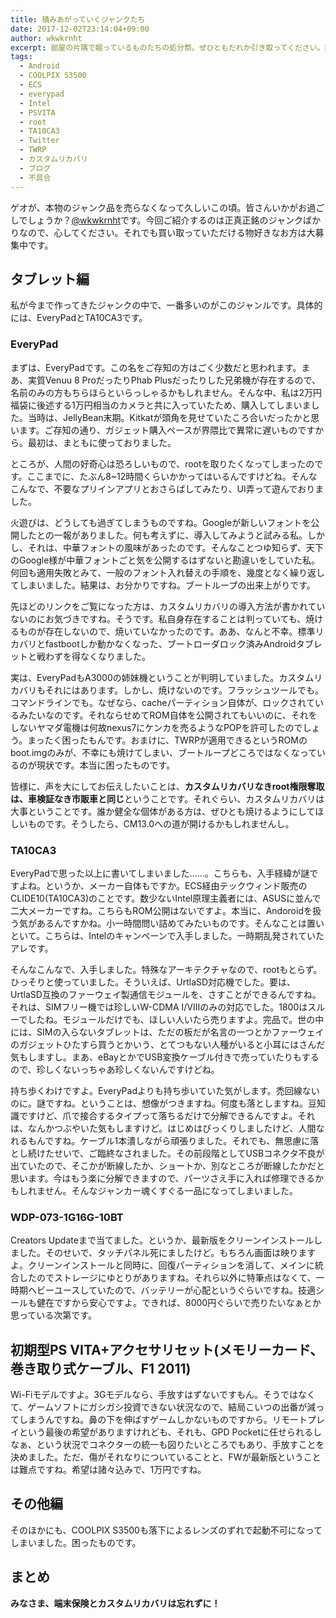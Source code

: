 ```yaml
---
title: 積みあがっていくジャンクたち
date: 2017-12-02T23:14:04+09:00
author: wkwkrnht
excerpt: 部屋の片隅で眠っているものたちの処分祭。ぜひともだれか引き取ってください。詳細は本編で。
tags:
  - Android
  - COOLPIX S3500
  - ECS
  - everypad
  - Intel
  - PSVITA
  - root
  - TA10CA3
  - Twitter
  - TWRP
  - カスタムリカバリ
  - ブログ
  - 不具合
---
```

ゲオが、本物のジャンク品を売らなくなって久しいこの頃。皆さんいかがお過ごしでしょうか？<a href="http://twitter.com/wkwkrnht" target="_blank" rel="noopener nofollow">@wkwkrnht</a>です。今回ご紹介するのは正真正銘のジャンクばかりなので、心してください。それでも買い取っていただける物好きなお方は大募集中です。

## タブレット編

私が今まで作ってきたジャンクの中で、一番多いのがこのジャンルです。具体的には、EveryPadとTA10CA3です。

### EveryPad

まずは、EveryPadです。この名をご存知の方はごく少数だと思われます。まあ、実質Venuu 8 ProだったりPhab Plusだったりした兄弟機が存在するので、名前のみの方もちらほらといらっしゃるかもしれません。そんな中、私は2万円福袋に後述する1万円相当のカメラと共に入っていたため、購入してしまいました。当時は、JellyBean末期。Kitkatが頭角を見せていたころ合いだったかと思います。ご存知の通り、ガジェット購入ペースが界隈比で異常に遅いものですから。最初は、まともに使っておりました。

ところが、人間の好奇心は恐ろしいもので、rootを取りたくなってしまったのです。<a href="http://wkwkrnht.gegahost.net/android/root/24" title="" target="_blank" rel="noopener"></a>ここまでに、たぶん8~12時間くらいかかってはいるんですけどね。そんなこんなで、不要なプリインアプリとおさらばしてみたり、UI弄って遊んでおりました。

火遊びは、どうしても過ぎてしまうものですね。Googleが新しいフォントを公開したとの一報がありました。何も考えずに、導入してみようと試みる私。しかし、それは、中華フォントの風味があったのです。そんなことつゆ知らず、天下のGoogle様が中華フォントごと気を公開するはずないと勘違いをしていた私。何回も適用失敗とみて、一般のフォント入れ替えの手順を、幾度となく繰り返してしまいました。結果は、お分かりですね。ブートループの出来上がりです。

先ほどのリンクをご覧になった方は、カスタムリカバリの導入方法が書かれていないのにお気づきですね。そうです。私自身存在することは判っていても、焼けるものが存在しないので、焼いていなかったのです。ああ、なんと不幸。標準リカバリとfastbootしか動かなくなった、ブートローダロック済みAndroidタブレットと戦わずを得なくなりました。

実は、EveryPadもA3000の姉妹機ということが判明していました。カスタムリカバリもそれにはあります。しかし、焼けないのです。フラッシュツールでも。コマンドラインでも。なぜなら、cacheパーティション自体が、ロックされているみたいなのです。それならせめてROM自体を公開されてもいいのに、それをしないヤマダ電機は何故nexus7にケンカを売るようなPOPを許可したのでしょう。まったく困ったもんです。おまけに、TWRPが適用できるというROMのboot.imgのみが、不幸にも焼けてしまい、ブートループどころではなくなっているのが現状です。本当に困ったものです。

皆様に、声を大にしてお伝えしたいことは、**カスタムリカバリなきroot権限奪取は、車検証なき市販車と同じ**ということです。それぐらい、カスタムリカバリは大事ということです。誰か健全な個体がある方は、ぜひとも焼けるようにしてほしいものです。そうしたら、CM13.0への道が開けるかもしれませんし。

### TA10CA3

EveryPadで思った以上に書いてしまいました……。こちらも、入手経緯が謎ですよね。というか、メーカー自体もですか。ECS経由テックウィンド販売のCLIDE10(TA10CA3)のことです。数少ないIntel原理主義者には、ASUSに並んで二大メーカーですね。こちらもROM公開はないですよ。本当に、Andoroidを扱う気があるんですかね。小一時間問い詰めてみたいものです。そんなことは置いといて。こちらは、Intelのキャンペーンで入手しました。一時期乱発されていたアレです。

そんなこんなで、入手しました。特殊なアーキテクチャなので、rootもとらず。ひっそりと使っていました。そういえば、UrtlaSD対応機でした。要は、UrtlaSD互換のファーウェイ製通信モジュールを、さすことができるんですね。それは、SIMフリー機では珍しいW-CDMA I/VIIIのみの対応でした。1800はスルーでしたね。モジュールだけでも、ほしい人いたら売りますよ。完品で。世の中には、SIMの入らないタブレットは、ただの板だが名言の一つとかファーウェイのガジェットひたすら買うとかいう、とてつもない人種がいると小耳にはさんだ気もしますし。まあ、eBayとかでUSB変換ケーブル付きで売っていたりもするので、珍しくないっちゃあ珍しくないんですけどね。

持ち歩くわけですよ。EveryPadよりも持ち歩いていた気がします。禿回線ないのに。謎ですね。ということは、想像がつきますね。何度も落としますね。豆知識ですけど、爪で接合するタイプって落ちるだけで分解できるんですよ。それは、なんかつぶやいた気もしますけど。はじめはびっくりしましたけど、人間なれるもんですね。ケーブル1本潰しながら頑張りました。それでも、無思慮に落とし続けたせいで、ご臨終なされました。その前段階としてUSBコネクタ不良が出ていたので、そこかが断線したか、ショートか、別なところが断線したかだと思います。今はもう楽に分解できますので、パーツさえ手に入れば修理できるかもしれません。そんなジャンカー魂くすぐる一品になってしまいました。

### WDP-073-1G16G-10BT

Creators Updateまで当てました。というか、最新版をクリーンインストールしました。そのせいで、タッチパネル死にましたけど。もちろん画面は映りますよ。クリーンインストールと同時に、回復パーティションを消して、メインに統合したのでストレージにゆとりがありますね。それら以外に特筆点はなくて、一時期ヘビーユースしていたので、バッテリーが心配というぐらいですね。技適シールも健在ですから安心ですよ。できれば、8000円ぐらいで売りたいなぁとか思っている次第です。

## 初期型PS VITA+アクセサリセット(メモリーカード、巻き取り式ケーブル、F1 2011)

Wi-Fiモデルですよ。3Gモデルなら、手放すはずないですもん。そうではなくて、ゲームソフトにガシガシ投資できない状況なので、結局こいつの出番が減ってしまうんですね。鼻の下を伸ばすゲームしかないものですから。リモートプレイという最後の希望がありますけれども、それも、GPD Pocketに任せられるしなぁ、という状況でコネクターの統一も図りたいところでもあり、手放すことを決めました。ただ、傷がそれなりについていることと、FWが最新版ということは難点ですね。希望は諸々込みで、1万円ですね。

## その他編

そのほかにも、COOLPIX S3500も落下によるレンズのずれで起動不可になってしまいました。困ったものです。

## まとめ

**みなさま、端末保険とカスタムリカバリは忘れずに！**